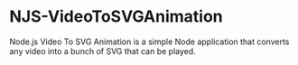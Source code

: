 # NJS-VideoToSVGAnimation
Node.js Video To SVG Animation is a simple Node application that converts any video into a bunch of SVG that can be played.
